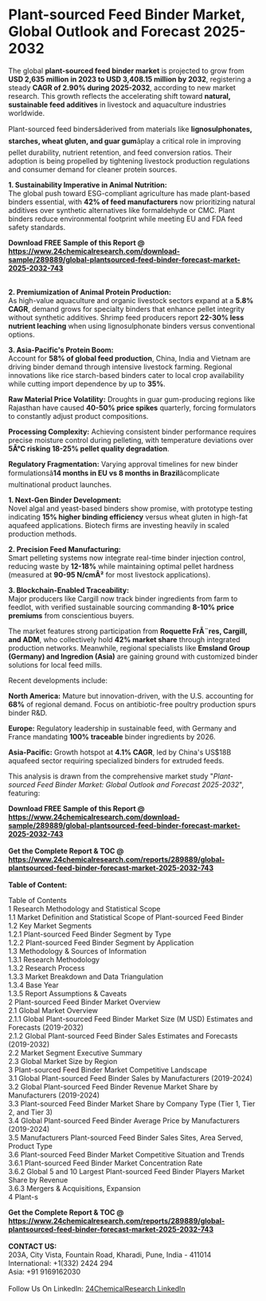 <h1>Plant-sourced Feed Binder Market, Global Outlook and Forecast 2025-2032</h1><p>The global <strong>plant-sourced feed binder market</strong> is projected to grow from <strong>USD 2,635 million in 2023 to USD 3,408.15 million by 2032</strong>, registering a steady <strong>CAGR of 2.90% during 2025-2032</strong>, according to new market research. This growth reflects the accelerating shift toward <strong>natural, sustainable feed additives</strong> in livestock and aquaculture industries worldwide.</p><p>Plant-sourced feed bindersâderived from materials like <strong>lignosulphonates, starches, wheat gluten, and guar gum</strong>âplay a critical role in improving pellet durability, nutrient retention, and feed conversion ratios. Their adoption is being propelled by tightening livestock production regulations and consumer demand for cleaner protein sources.</p><p><strong>1. Sustainability Imperative in Animal Nutrition:</strong><br>
The global push toward ESG-compliant agriculture has made plant-based binders essential, with <strong>42% of feed manufacturers</strong> now prioritizing natural additives over synthetic alternatives like formaldehyde or CMC. Plant binders reduce environmental footprint while meeting EU and FDA feed safety standards.</p><div><b>Download FREE Sample of this Report @ 
            <a href="https://www.24chemicalresearch.com/download-sample/289889/global-plantsourced-feed-binder-forecast-market-2025-2032-743">
            https://www.24chemicalresearch.com/download-sample/289889/global-plantsourced-feed-binder-forecast-market-2025-2032-743</a></b></div><br><p><strong>2. Premiumization of Animal Protein Production:</strong><br>
As high-value aquaculture and organic livestock sectors expand at a <strong>5.8% CAGR</strong>, demand grows for specialty binders that enhance pellet integrity without synthetic additives. Shrimp feed producers report <strong>22-30% less nutrient leaching</strong> when using lignosulphonate binders versus conventional options.</p><p><strong>3. Asia-Pacific's Protein Boom:</strong><br>
Account for <strong>58% of global feed production</strong>, China, India and Vietnam are driving binder demand through intensive livestock farming. Regional innovations like rice starch-based binders cater to local crop availability while cutting import dependence by up to <strong>35%</strong>.</p><p><strong>Raw Material Price Volatility:</strong> Droughts in guar gum-producing regions like Rajasthan have caused <strong>40-50% price spikes</strong> quarterly, forcing formulators to constantly adjust product compositions.</p><p><strong>Processing Complexity:</strong> Achieving consistent binder performance requires precise moisture control during pelleting, with temperature deviations over <strong>5Â°C risking 18-25% pellet quality degradation</strong>.</p><p><strong>Regulatory Fragmentation:</strong> Varying approval timelines for new binder formulationsâ<strong>14 months in EU vs 8 months in Brazil</strong>âcomplicate multinational product launches.</p><p><strong>1. Next-Gen Binder Development:</strong><br>
Novel algal and yeast-based binders show promise, with prototype testing indicating <strong>15% higher binding efficiency</strong> versus wheat gluten in high-fat aquafeed applications. Biotech firms are investing heavily in scaled production methods.</p><p><strong>2. Precision Feed Manufacturing:</strong><br>
Smart pelleting systems now integrate real-time binder injection control, reducing waste by <strong>12-18%</strong> while maintaining optimal pellet hardness (measured at <strong>90-95 N/cmÂ²</strong> for most livestock applications).</p><p><strong>3. Blockchain-Enabled Traceability:</strong><br>
Major producers like Cargill now track binder ingredients from farm to feedlot, with verified sustainable sourcing commanding <strong>8-10% price premiums</strong> from conscientious buyers.</p><p>The market features strong participation from <strong>Roquette FrÃ¨res, Cargill, and ADM</strong>, who collectively hold <strong>42% market share</strong> through integrated production networks. Meanwhile, regional specialists like <strong>Emsland Group (Germany) and Ingredion (Asia)</strong> are gaining ground with customized binder solutions for local feed mills.</p><p>Recent developments include:</p><p><strong>North America:</strong> Mature but innovation-driven, with the U.S. accounting for <strong>68%</strong> of regional demand. Focus on antibiotic-free poultry production spurs binder R&amp;D.</p><p><strong>Europe:</strong> Regulatory leadership in sustainable feed, with Germany and France mandating <strong>100% traceable</strong> binder ingredients by 2026.</p><p><strong>Asia-Pacific:</strong> Growth hotspot at <strong>4.1% CAGR</strong>, led by China's US$18B aquafeed sector requiring specialized binders for extruded feeds.</p><p>This analysis is drawn from the comprehensive market study "<em>Plant-sourced Feed Binder Market: Global Outlook and Forecast 2025-2032</em>", featuring:</p><div><b>Download FREE Sample of this Report @ 
            <a href="https://www.24chemicalresearch.com/download-sample/289889/global-plantsourced-feed-binder-forecast-market-2025-2032-743">
            https://www.24chemicalresearch.com/download-sample/289889/global-plantsourced-feed-binder-forecast-market-2025-2032-743</a></b></div><br><div><b>Get the Complete Report & TOC @ 
            <a href="https://www.24chemicalresearch.com/reports/289889/global-plantsourced-feed-binder-forecast-market-2025-2032-743">
            https://www.24chemicalresearch.com/reports/289889/global-plantsourced-feed-binder-forecast-market-2025-2032-743</a></b></div><br>
            <b>Table of Content:</b><p>Table of Contents<br />
1 Research Methodology and Statistical Scope<br />
1.1 Market Definition and Statistical Scope of Plant-sourced Feed Binder<br />
1.2 Key Market Segments<br />
1.2.1 Plant-sourced Feed Binder Segment by Type<br />
1.2.2 Plant-sourced Feed Binder Segment by Application<br />
1.3 Methodology & Sources of Information<br />
1.3.1 Research Methodology<br />
1.3.2 Research Process<br />
1.3.3 Market Breakdown and Data Triangulation<br />
1.3.4 Base Year<br />
1.3.5 Report Assumptions & Caveats<br />
2 Plant-sourced Feed Binder Market Overview<br />
2.1 Global Market Overview<br />
2.1.1 Global Plant-sourced Feed Binder Market Size (M USD) Estimates and Forecasts (2019-2032)<br />
2.1.2 Global Plant-sourced Feed Binder Sales Estimates and Forecasts (2019-2032)<br />
2.2 Market Segment Executive Summary<br />
2.3 Global Market Size by Region<br />
3 Plant-sourced Feed Binder Market Competitive Landscape<br />
3.1 Global Plant-sourced Feed Binder Sales by Manufacturers (2019-2024)<br />
3.2 Global Plant-sourced Feed Binder Revenue Market Share by Manufacturers (2019-2024)<br />
3.3 Plant-sourced Feed Binder Market Share by Company Type (Tier 1, Tier 2, and Tier 3)<br />
3.4 Global Plant-sourced Feed Binder Average Price by Manufacturers (2019-2024)<br />
3.5 Manufacturers Plant-sourced Feed Binder Sales Sites, Area Served, Product Type<br />
3.6 Plant-sourced Feed Binder Market Competitive Situation and Trends<br />
3.6.1 Plant-sourced Feed Binder Market Concentration Rate<br />
3.6.2 Global 5 and 10 Largest Plant-sourced Feed Binder Players Market Share by Revenue<br />
3.6.3 Mergers & Acquisitions, Expansion<br />
4 Plant-s</p><div><b>Get the Complete Report & TOC @ 
            <a href="https://www.24chemicalresearch.com/reports/289889/global-plantsourced-feed-binder-forecast-market-2025-2032-743">
            https://www.24chemicalresearch.com/reports/289889/global-plantsourced-feed-binder-forecast-market-2025-2032-743</a></b></div><br><b>CONTACT US:</b><br>
            203A, City Vista, Fountain Road, Kharadi, Pune, India - 411014<br>
            International: +1(332) 2424 294<br>
            Asia: +91 9169162030 <br><br>
            Follow Us On LinkedIn: <a href="https://www.linkedin.com/company/24chemicalresearch/">24ChemicalResearch LinkedIn</a>